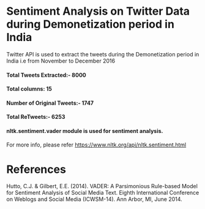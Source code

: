 # Sentiment Analysis on Twitter Data during Demonetization period in India
Twitter API is used to extract the tweets during the Demonetization period in India i.e  from November to December 2016
#### Total Tweets Extracted:- 8000
#### Total columns: 15
#### Number of Original Tweets:- 1747
#### Total ReTweets:- 6253

####  nltk.sentiment.vader module is used for sentiment analysis.
For more info, please refer https://www.nltk.org/api/nltk.sentiment.html

# References

Hutto, C.J. & Gilbert, E.E. (2014). VADER: A Parsimonious Rule-based Model for Sentiment Analysis of Social Media Text. Eighth International Conference on Weblogs and Social Media (ICWSM-14). Ann Arbor, MI, June 2014.
